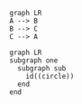 ```mermaid
graph LR
A --> B
B --> C
C --> A
```

```mermaid
graph LR
subgraph one
  subgraph sub
    id((circle))
  end
end
```